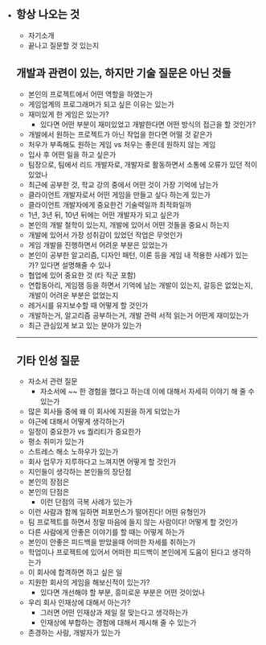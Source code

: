 - ## 항상 나오는 것

  - 자기소개
  - 끝나고 질문할 것 있는지

  

  ## 개발과 관련이 있는, 하지만 기술 질문은 아닌 것들

  - 본인의 프로젝트에서 어떤 역할을 하였는가
  - 게임업계의 프로그래머가 되고 싶은 이유는 있는가
  - 재미있게 한 게임은 있는가? 
    - 있다면 어떤 부분이 재미있었고 개발한다면 어떤 방식의 접근을 할 것인가?
  - 개발에서 원하는 프로젝트가 아닌 작업을 한다면 어떨 것 같은가
  - 처우가 부족해도 원하는 게임 vs 처우는 좋은데 원하지 않는 게임
  - 입사 후 어떤 일을 하고 싶은가
  - 팀장으로, 팀에서 리드 개발자로, 개발자로 활동하면서 소통에 오류가 있던 적이 있었나
  - 최근에 공부한 것, 학교 강의 중에서 어떤 것이 가장 기억에 남는가
  - 클라이언트 개발자로서 어떤 게임을 만들고 싶다 하는게 있는가
  - 클라이언트 개발자에게 중요한건 기술력일까 최적화일까
  - 1년, 3년 뒤, 10년 뒤에는 어떤 개발자가 되고 싶은가
  - 본인의 개발 철학이 있는지, 개발에 있어서 어떤 것들을 중요시 하는지
  - 개발에 있어서 가장 성취감이 있었던 작업은 무엇인가
  - 게임 개발을 진행하면서 어려운 부분은 있었는가
  - 본인이 공부한 알고리즘, 디자인 패턴, 이론 등을 게임 내 적용한 사례가 있는가? 있다면 설명해줄 수 있나
  - 협업에 있어 중요한 것 (타 직군 포함)
  - 연합동아리, 게임잼 등을 하면서 기억에 남는 개발이 있는지, 갈등은 없었는지, 개발이 어려운 부분은 없었는지
  - 레거시를 유지보수할 때 어떻게 할 것인가
  - 개발하는거, 알고리즘 공부하는거, 개발 관력 서적 읽는거 어떤게 재미있는가
  - 최근 관심있게 보고 있는 분야가 있는가

  

  ---

  ## 기타 인성 질문

  - 자소서 관련 질문
    - 자소서에 ~~ 한 경험을 했다고 하는데 이에 대해서 자세히 이야기 해 줄 수 있는가
  - 많은 회사들 중에 왜 이 회사에 지원을 하게 되었는가
  - 야근에 대해서 어떻게 생각하는가
  - 일정이 중요한가 vs 퀄리티가 중요한가
  - 평소 취미가 있는가
  - 스트레스 해소 노하우가 있는가
  - 회사 업무가 지루하다고 느껴지면 어떻게 할 것인가
  - 지인들이 생각하는 본인들의 장단점
  - 본인의 장점은
  - 본인의 단점은
    - 이런 단점의 극복 사례가 있는가
  - 이런 사람과 함께 일하면 퍼포먼스가 떨어진다! 어떤 유형인가
  - 팀 프로젝트를 하면서 정말 마음에 들지 않는 사람이다! 어떻게 할 것인가
  - 다른 사람에게 안좋은 이야기를 할 때는 어떻게 하는가
  - 본인이 안좋은 피드백을 받았을때 어떠한 자세를 취하는가
  - 학업이나 프로젝트에 있어서 어떠한 피드백이 본인에게 도움이 된다고 생각하는가
  - 이 회사에 합격하면 하고 싶은 일
  - 지원한 회사의 게임을 해보신적이 있는가?
    - 있다면 개선해야 할 부분, 흥미로운 부분은 어떤 것이었나
  - 우리 회사 인재상에 대해서 아는가?
    - 그러면 어떤 인재상과 제일 잘 맞는다고 생각하는가
    - 인재상에 부합하는 경험에 대해서 제시해 줄 수 있는가
  - 존경하는 사람, 개발자가 있는가
  